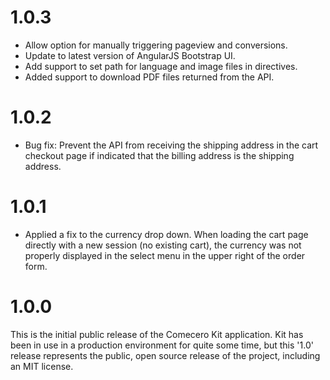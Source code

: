 ﻿<a name="1.0.3"></a>
# 1.0.3

- Allow option for manually triggering pageview and conversions.
- Update to latest version of AngularJS Bootstrap UI.
- Add support to set path for language and image files in directives.
- Added support to download PDF files returned from the API.

<a name="1.0.2"></a>
# 1.0.2

- Bug fix: Prevent the API from receiving the shipping address in the cart checkout page if indicated that the billing address is the shipping address.

<a name="1.0.1"></a>
# 1.0.1

- Applied a fix to the currency drop down. When loading the cart page directly with a new session (no existing cart), the currency was not properly displayed in the select menu in the upper right of the order form.

<a name="1.0.0"></a>
# 1.0.0

This is the initial public release of the Comecero Kit application. Kit has been in use in a production environment for quite some time, but this '1.0' release represents the public, open source release of the project, including an MIT license.
